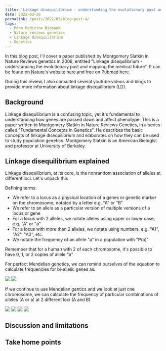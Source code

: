 ```yaml
---
title: 'Linkage disequilibrium - understanding the evolutionary past and mapping the medical future... A review'
date: 2022-03-26
permalink: /posts/2022/03/blog-post-4/
tags:
  - Penn Medicine Biobank
  - Nature reviews genetics
  - Linkage disequilibrium
  - Genetics
---
```


In this blog post, I'll cover a paper published by Montgomery Slatkin in Nature Reviews genetics in 2008, entitled "Linkage disequilibrium - understanding the evolutionary past and mapping the medical future". It can be found on [Nature's website here](https://www.nature.com/articles/nrg2361) and free on [Pubmed here](https://www.ncbi.nlm.nih.gov/pmc/articles/PMC5124487/). 

During this review, I also consulted several youtube videos and blogs to provide more information about linkage disequilibrium (LD). 

Background
------
Linkage disequilibrium is a confusing topic, yet it's fundamental to understanding how genes are passed down and affect phenotype. This is a paper written to Montgomery Slatkin in Nature Reviews Genetics, in a series called "Fundamental Concepts in Genetics". He describes the basic concepts of linkage disequilibrium and elaborates on how they can be used to study population genetics. Montgomery Slatkin is an American Biologist and professor at University of Berkeley.

Linkage disequilibrium explained
------
Linkage disequilibrium, at its core, is the nonrandom association of alleles at different loci. Let's unpack this

Defining terms:
- We refer to a locus as a physical location of a genes or genetic marker on the chromosome, notated by a letter e.g. "A" or "B"
- We refer to an allele as a particular version of multiple versions of a locus or gene
- For a locus with 2 alleles, we notate alleles using upper or lower case, e.g. "A" or "a"
- For a locus with more than 2 alleles, we notate using numbers, e.g. "A1", "A2", "A3", etc.
- We notate the frequency of an allele "a" in a population with "P(a)"

Remember that for a human with 2 of each chromosome, it's possible to have 0, 1, or 2 copies of allele "a"

For perfect Mendelian genetics, we can remind ourselves of the equation to calculate frequencies for bi-allelic genes as:

<img src="https://render.githubusercontent.com/render/math?math=1 = P(A)+P(a)">

<img src="https://render.githubusercontent.com/render/math?math=1 = P(A)P(A)+2P(A)P(a)+P(a)P(a)">

If we continue to use Mendelian gentics and we look at just one chromosome, we can calculate the frequency of particular combinations of alleles (A or a) at 2 different loci (A and B)

<img src="https://render.githubusercontent.com/render/math?math=P(AB)=P(A)P(B)">

<img src="https://render.githubusercontent.com/render/math?math=P(Ab)=P(A)P(b)">

<img src="https://render.githubusercontent.com/render/math?math=P(aB)=P(a)P(B)">

<img src="https://render.githubusercontent.com/render/math?math=P(ab)=P(a)P(b)">

Discussion and limitations
------

Take home points
-------
